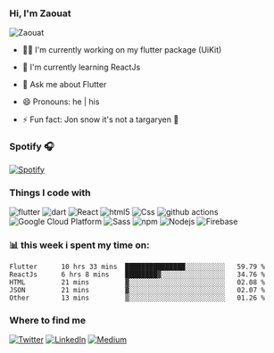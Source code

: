 ### Hi, I'm Zaouat 

![Zaouat](https://komarev.com/ghpvc/?username=Zaouat&label=Profile+views&style=flat-square&color=green)

- 👩‍💻 I'm currently working on my flutter package (UiKit)

- 🧠 I'm currently learning ReactJs

- 💬 Ask me about Flutter

- 😄 Pronouns: he | his

- ⚡️ Fun fact: Jon snow it's not a targaryen 🐺



### Spotify 🎧

[![Spotify](https://novatorem-p45ljvu5o-zaouat.vercel.app/api/spotify)](https://open.spotify.com/user/g36qfnwwffz9sqsrwvstwi6ad)


### Things I code with</h3>
<p>
  <img alt="flutter" src="https://img.shields.io/badge/-Flutter-46a2f1?style=flat-square&logo=flutter&logoColor=white"/>
  <img alt="dart" src="https://img.shields.io/badge/-Dart-46a2f1?style=flat-square&logo=Dart&logoColor=white" />
  <img alt="React" src="https://img.shields.io/badge/-React-45b8d8?style=flat-square&logo=react&logoColor=white" />
  <img alt="html5" src="https://img.shields.io/badge/-HTML5-E34F26?style=flat-square&logo=html5&logoColor=white" />
  <img alt="Css" src="https://img.shields.io/badge/-Css-E34F26?style=flat-square&logo=css3&logoColor=white" />
  <img alt="github actions" src="https://img.shields.io/badge/-Github_Actions-2088FF?style=flat-square&logo=github-actions&logoColor=white" />
  <img alt="Google Cloud Platform" src="https://img.shields.io/badge/-Google_Cloud_Platform-1a73e8?style=flat-square&logo=google-cloud&logoColor=white" />
  <img alt="Sass" src="https://img.shields.io/badge/-Sass-CC6699?style=flat-square&logo=sass&logoColor=white" />
  <img alt="npm" src="https://img.shields.io/badge/-NPM-CB3837?style=flat-square&logo=npm&logoColor=white" />
  <img alt="Nodejs" src="https://img.shields.io/badge/-Nodejs-43853d?style=flat-square&logo=Node.js&logoColor=white" />
<img alt="Firebase" src="https://img.shields.io/badge/-Firebase-F7B93E?style=flat-square&logo=firebase&logoColor=white" />
  
 ### 📊 **this week i spent my time on:**

```text
Flutter      10 hrs 33 mins  ███████████████░░░░░░░░░░   59.79 %
ReactJs      6 hrs 8 mins    ████████▓░░░░░░░░░░░░░░░░   34.76 %
HTML         21 mins         ▓░░░░░░░░░░░░░░░░░░░░░░░░   02.08 %
JSON         21 mins         ▓░░░░░░░░░░░░░░░░░░░░░░░░   02.07 %
Other        13 mins         ▒░░░░░░░░░░░░░░░░░░░░░░░░   01.26 %
```
  
  
  
  <h3>Where to find me</h3>
<p> <a href="https://twitter.com/AbdellaZaouat" target="_blank"><img alt="Twitter" src="https://img.shields.io/badge/twitter-%231DA1F2.svg?&style=for-the-badge&logo=twitter&logoColor=white" /></a> <a href="https://www.linkedin.com/in/abdellah-zaouat-17a628198/" target="_blank"><img alt="LinkedIn" src="https://img.shields.io/badge/linkedin-%230077B5.svg?&style=for-the-badge&logo=linkedin&logoColor=white" /></a> <a href="https://medium.com" target="_blank"><img alt="Medium" src="https://img.shields.io/badge/medium-%2312100E.svg?&style=for-the-badge&logo=medium&logoColor=white" /></a>
</p>






